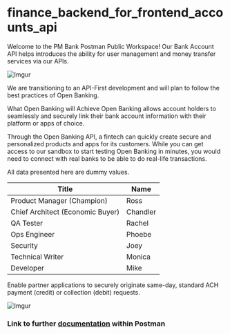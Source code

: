 # finance_backend_for_frontend_accounts_api
Welcome to the PM Bank Postman Public Workspace! 
Our Bank Account API helps introduces the ability for user management and money transfer services via our APIs.

![Imgur](https://i.imgur.com/lSrdUFr.png)

We are transitioning to an API-First development and will plan to follow the best practices of Open Banking.

What Open Banking will Achieve
Open Banking allows account holders to seamlessly and securely link their bank account information with their platform or apps of choice.

Through the Open Banking API, a fintech can quickly create secure and personalized products and apps for its customers. While you can get access to our sandbox to start testing Open Banking in minutes, you would need to connect with real banks to be able to do real-life transactions.

All data presented here are dummy values.


| Title           | Name        |
| --------------- | ----------- |
| Product Manager (Champion)| Ross        |
| Chief Architect (Economic Buyer) | Chandler    |
| QA Tester       | Rachel      |
| Ops Engineer    | Phoebe      |
| Security        | Joey       |
| Technical Writer | Monica |
| Developer | Mike |

<h>

Enable partner applications to securely originate same-day, standard ACH payment (credit) or collection (debit) requests.

![Imgur](https://i.imgur.com/dlDs6Lu.jpg)

### Link to further [documentation](https://www.postman.com/finance-demo/workspace/retail-banking-pm-bank/documentation/15405603-d51d639c-b881-47d9-badd-0dfc1a0f1ed2) within Postman
